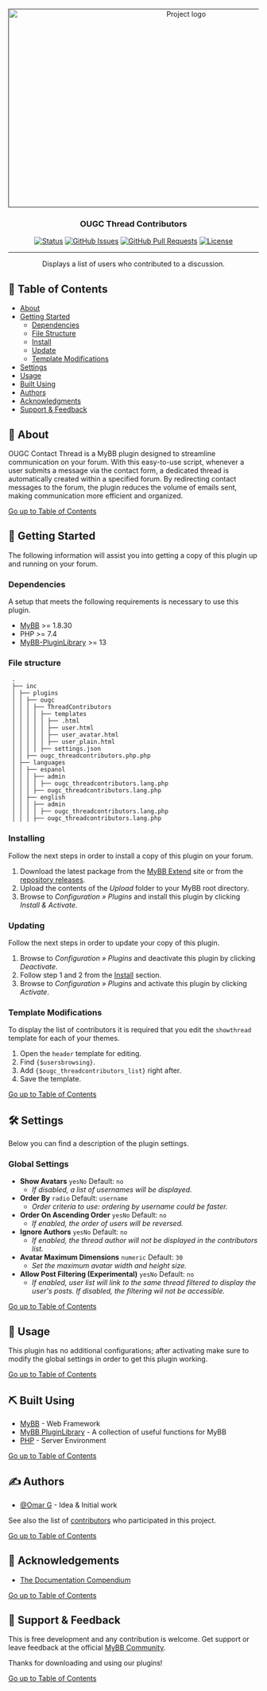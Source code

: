 <p align="center">
    <a href="" rel="noopener">
        <img width="700" height="400" src="https://github.com/OUGC-Network/OUGC-Thread-Contributors/assets/1786584/d5f06e8a-5850-4836-8a83-b7b5b4f2ecf5" alt="Project logo">
    </a>
</p>

<h3 align="center">OUGC Thread Contributors</h3>

<div align="center">

[![Status](https://img.shields.io/badge/status-active-success.svg)]()
[![GitHub Issues](https://img.shields.io/github/issues/OUGC-Network/OUGC-Thread-Contributors.svg)](./issues)
[![GitHub Pull Requests](https://img.shields.io/github/issues-pr/OUGC-Network/OUGC-Thread-Contributors-Media.svg)](./pulls)
[![License](https://img.shields.io/badge/license-GPL-blue)](/LICENSE)

</div>

---

<p align="center"> Displays a list of users who contributed to a discussion.
    <br> 
</p>

## 📜 Table of Contents <a name = "table_of_contents"></a>

- [About](#about)
- [Getting Started](#getting_started)
	- [Dependencies](#dependencies)
	- [File Structure](#file_structure)
	- [Install](#install)
	- [Update](#update)
	- [Template Modifications](#template_modifications)
- [Settings](#settings)
- [Usage](#usage)
- [Built Using](#built_using)
- [Authors](#authors)
- [Acknowledgments](#acknowledgement)
- [Support & Feedback](#support)

## 🚀 About <a name = "about"></a>

OUGC Contact Thread is a MyBB plugin designed to streamline communication on your forum. With this easy-to-use script, whenever a user submits a message via the contact form, a dedicated thread is automatically created within a specified forum. By redirecting contact messages to the forum, the plugin reduces the volume of emails sent, making communication more efficient and organized.

[Go up to Table of Contents](#table_of_contents)

## 📍 Getting Started <a name = "getting_started"></a>

The following information will assist you into getting a copy of this plugin up and running on your forum.

### Dependencies <a name = "dependencies"></a>

A setup that meets the following requirements is necessary to use this plugin.

- [MyBB](https://mybb.com/) >= 1.8.30
- PHP >= 7.4
- [MyBB-PluginLibrary](https://github.com/frostschutz/MyBB-PluginLibrary) >= 13

### File structure <a name = "file_structure"></a>

  ```
   .
   ├── inc
   │ ├── plugins
   │ │ ├── ougc
   │ │ │ ├── ThreadContributors
   │ │ │ │ ├── templates
   │ │ │ │ │ ├── .html
   │ │ │ │ │ ├── user.html
   │ │ │ │ │ ├── user_avatar.html
   │ │ │ │ │ ├── user_plain.html
   │ │ │ │ ├── settings.json
   │ │ ├── ougc_threadcontributors.php.php
   │ ├── languages
   │ │ ├── espanol
   │ │ │ ├── admin
   │ │ │ │ ├── ougc_threadcontributors.lang.php
   │ │ │ ├── ougc_threadcontributors.lang.php
   │ │ ├── english
   │ │ │ ├── admin
   │ │ │ │ ├── ougc_threadcontributors.lang.php
   │ │ │ ├── ougc_threadcontributors.lang.php
   ```

### Installing <a name = "install"></a>

Follow the next steps in order to install a copy of this plugin on your forum.

1. Download the latest package from the [MyBB Extend](https://community.mybb.com/mods.php?action=view&pid=1361) site or from the [repository releases](https://github.com/OUGC-Network/OUGC-Thread-Contributors/releases/latest).
2. Upload the contents of the _Upload_ folder to your MyBB root directory.
3. Browse to _Configuration » Plugins_ and install this plugin by clicking _Install & Activate_.

### Updating <a name = "update"></a>

Follow the next steps in order to update your copy of this plugin.

1. Browse to _Configuration » Plugins_ and deactivate this plugin by clicking _Deactivate_.
2. Follow step 1 and 2 from the [Install](#install) section.
3. Browse to _Configuration » Plugins_ and activate this plugin by clicking _Activate_.

### Template Modifications <a name = "template_modifications"></a>

To display the list of contributors it is required that you edit the `showthread` template for each of your themes.

1. Open the `header` template for editing.
2. Find `{$usersbrowsing}`.
3. Add `{$ougc_threadcontributors_list}` right after.
4. Save the template.

[Go up to Table of Contents](#table_of_contents)

## 🛠 Settings <a name = "settings"></a>

Below you can find a description of the plugin settings.

### Global Settings

- **Show Avatars** `yesNo` Default: `no`
	- _If disabled, a list of usernames will be displayed._
- **Order By** `radio` Default: `username`
	- _Order criteria to use: ordering by username could be faster._
- **Order On Ascending Order** `yesNo` Default: `no`
	- _If enabled, the order of users will be reversed._
- **Ignore Authors** `yesNo` Default: `no`
	- _If enabled, the thread author will not be displayed in the contributors list._
- **Avatar Maximum Dimensions** `numeric` Default: `30`
	- _Set the maximum avatar width and height size._
- **Allow Post Filtering (Experimental)** `yesNo` Default: `no`
	- _If enabled, user list will link to the same thread filtered to display the user's posts. If disabled, the
	  filtering wil not be accessible._

[Go up to Table of Contents](#table_of_contents)

## 📖 Usage <a name="usage"></a>

This plugin has no additional configurations; after activating make sure to modify the global settings in order to get this plugin working.

[Go up to Table of Contents](#table_of_contents)

## ⛏ Built Using <a name = "built_using"></a>

- [MyBB](https://mybb.com/) - Web Framework
- [MyBB PluginLibrary](https://github.com/frostschutz/MyBB-PluginLibrary) - A collection of useful functions for MyBB
- [PHP](https://www.php.net/) - Server Environment

[Go up to Table of Contents](#table_of_contents)

## ✍️ Authors <a name = "authors"></a>

- [@Omar G](https://github.com/Sama34) - Idea & Initial work

See also the list of [contributors](https://github.com/OUGC-Network/OUGC-Thread-Contributors/contributors) who participated in this project.

[Go up to Table of Contents](#table_of_contents)

## 🎉 Acknowledgements <a name = "acknowledgement"></a>

- [The Documentation Compendium](https://github.com/kylelobo/The-Documentation-Compendium)

[Go up to Table of Contents](#table_of_contents)

## 🎈 Support & Feedback <a name="support"></a>

This is free development and any contribution is welcome. Get support or leave feedback at the official [MyBB Community](https://community.mybb.com/thread-227574.html).

Thanks for downloading and using our plugins!

[Go up to Table of Contents](#table_of_contents)